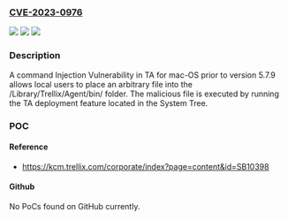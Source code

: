 ### [CVE-2023-0976](https://cve.mitre.org/cgi-bin/cvename.cgi?name=CVE-2023-0976)
![](https://img.shields.io/static/v1?label=Product&message=Trellix%20Agent&color=blue)
![](https://img.shields.io/static/v1?label=Version&message=%3D%205.7.8%20&color=brighgreen)
![](https://img.shields.io/static/v1?label=Vulnerability&message=CWE-427%20Uncontrolled%20Search%20Path%20Element&color=brighgreen)

### Description

A command Injection Vulnerability in TA for mac-OS prior to version 5.7.9 allows local users to place an arbitrary file into the /Library/Trellix/Agent/bin/ folder. The malicious file is executed by running the TA deployment feature located in the System Tree. 

### POC

#### Reference
- https://kcm.trellix.com/corporate/index?page=content&id=SB10398

#### Github
No PoCs found on GitHub currently.


